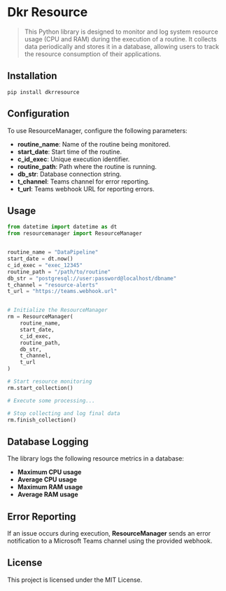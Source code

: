 # **Dkr Resource**

> This Python library is designed to monitor and log system resource usage (CPU and RAM) during the execution of a routine. It collects data periodically and stores it in a database, allowing users to track the resource consumption of their applications.

## **Installation**

```plaintext
pip install dkrresource
```

## **Configuration**

To use ResourceManager, configure the following parameters:

- **routine_name**: Name of the routine being monitored.
- **start_date**: Start time of the routine.
- **c_id_exec**: Unique execution identifier.
- **routine_path**: Path where the routine is running.
- **db_str**: Database connection string.
- **t_channel**: Teams channel for error reporting.
- **t_url**: Teams webhook URL for reporting errors.

## **Usage**

```python
from datetime import datetime as dt
from resourcemanager import ResourceManager


routine_name = "DataPipeline"
start_date = dt.now()
c_id_exec = "exec_12345"
routine_path = "/path/to/routine"
db_str = "postgresql://user:password@localhost/dbname"
t_channel = "resource-alerts"
t_url = "https://teams.webhook.url"


# Initialize the ResourceManager
rm = ResourceManager(
    routine_name,
    start_date,
    c_id_exec,
    routine_path,
    db_str,
    t_channel,
    t_url
)

# Start resource monitoring
rm.start_collection()

# Execute some processing...

# Stop collecting and log final data
rm.finish_collection()
```
## **Database Logging**

The library logs the following resource metrics in a database:

- **Maximum CPU usage**
- **Average CPU usage**
- **Maximum RAM usage**
- **Average RAM usage**

## **Error Reporting**

If an issue occurs during execution, **ResourceManager** sends an error notification to a Microsoft Teams channel using the provided webhook.


## **License**

This project is licensed under the MIT License.